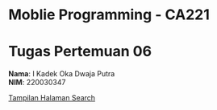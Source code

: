# Moblie Programming - CA221
# Tugas Pertemuan 06

**Nama**: I Kadek Oka Dwaja Putra  
**NIM**: 220030347

[Tampilan Halaman Search](assets/comment-create-page.png)
